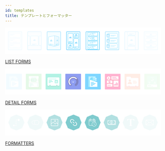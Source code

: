 ```yaml
---
id: templates
title: テンプレートとフォーマッター
---
```


<div className="wrap-template-formatter">
<a className="button button--outline button--secondary" href="https://4d-go-mobile.github.io/gallery//#/type/form-list"><img className="template-img" src="https://raw.githubusercontent.com/4d/4d-for-ios/release/docs/assets/en/template-formatters/buttonListFormTemplate.png"/><p>LIST FORMS</p></a>
</div>

<div className="wrap-template-formatter">
<a className="button button--outline button--secondary" href="https://4d-go-mobile.github.io/gallery//#/type/form-detail"><img src="https://raw.githubusercontent.com/4d/4d-for-ios/release/docs/assets/en/template-formatters/buttonDetailFormTemplate.png"/><p>DETAIL FORMS</p></a>
</div>

<div className="wrap-template-formatter">
<a className="button button--outline button--secondary" href="https://4d-go-mobile.github.io/gallery//#/type/formatter"><img src="https://raw.githubusercontent.com/4d/4d-for-ios/release/docs/assets/en/template-formatters/buttonFormatters.png"/><p >FORMATTERS</p></a>
</div>

